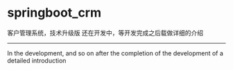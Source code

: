# springboot_crm
客户管理系统，技术升级版
还在开发中，等开发完成之后载做详细的介绍
******************
In the development, and so on after the completion of the development of a detailed introduction
